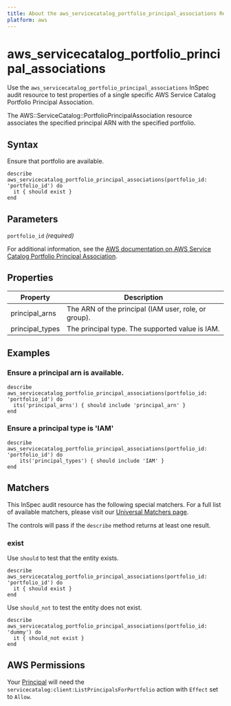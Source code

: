 ```yaml
---
title: About the aws_servicecatalog_portfolio_principal_associations Resource
platform: aws
---
```


# aws\_servicecatalog\_portfolio\_principal\_associations

Use the `aws_servicecatalog_portfolio_principal_associations` InSpec audit resource to test properties of a single specific AWS Service Catalog Portfolio Principal Association.

The AWS::ServiceCatalog::PortfolioPrincipalAssociation resource associates the specified principal ARN with the specified portfolio.

## Syntax

Ensure that portfolio are available.

    describe aws_servicecatalog_portfolio_principal_associations(portfolio_id: 'portfolio_id') do
      it { should exist }
    end

## Parameters

`portfolio_id` _(required)_

For additional information, see the [AWS documentation on AWS Service Catalog Portfolio Principal Association](https://docs.aws.amazon.com/AWSCloudFormation/latest/UserGuide/aws-resource-servicecatalog-portfolioprincipalassociation.html).

## Properties

| Property | Description|
| --- | --- |
| principal_arns | The ARN of the principal (IAM user, role, or group). |
| principal_types | The principal type. The supported value is IAM. |

## Examples

### Ensure a principal arn is available.
    describe aws_servicecatalog_portfolio_principal_associations(portfolio_id: 'portfolio_id') do
      its('principal_arns') { should include 'principal_arn' }
    end

### Ensure a principal type is 'IAM'
    describe aws_servicecatalog_portfolio_principal_associations(portfolio_id: 'portfolio_id') do
        its('principal_types') { should include 'IAM' }
    end

## Matchers

This InSpec audit resource has the following special matchers. For a full list of available matchers, please visit our [Universal Matchers page](https://www.inspec.io/docs/reference/matchers/).

The controls will pass if the `describe` method returns at least one result.

### exist

Use `should` to test that the entity exists.

    describe aws_servicecatalog_portfolio_principal_associations(portfolio_id: 'portfolio_id') do
      it { should exist }
    end

Use `should_not` to test the entity does not exist.

    describe aws_servicecatalog_portfolio_principal_associations(portfolio_id: 'dummy') do
      it { should_not exist }
    end

## AWS Permissions

Your [Principal](https://docs.aws.amazon.com/IAM/latest/UserGuide/intro-structure.html#intro-structure-principal) will need the `servicecatalog:client:ListPrincipalsForPortfolio` action with `Effect` set to `Allow`.